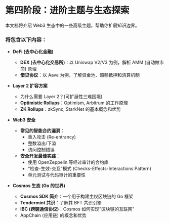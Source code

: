 # 第四阶段：进阶主题与生态探索

本文档将介绍 Web3 生态中的一些高级主题，帮助你扩展知识边界。

### 将包含以下内容：

- **DeFi (去中心化金融)**
  - **DEX (去中心化交易所)**：以 Uniswap V2/V3 为例，解析 AMM (自动做市商) 原理
  - **借贷协议**：以 Aave 为例，了解资金池、超额抵押和清算机制

- **Layer 2 扩容方案**
  - 为什么需要 Layer 2？(可扩展性三难困境)
  - **Optimistic Rollups**：Optimism, Arbitrum 的工作原理
  - **ZK Rollups**：zkSync, StarkNet 的基本概念和优势

- **Web3 安全**
  - **常见的智能合约漏洞**：
    - 重入攻击 (Re-entrancy)
    - 整数溢出/下溢
    - 访问控制错误
  - **安全开发最佳实践**：
    - 使用 OpenZeppelin 等经过审计的合约库
    - "检查-生效-交互"模式 (Checks-Effects-Interactions Pattern)
    - 单元测试与代码审计的重要性

- **Cosmos 生态 (Go 的世界)**
  - **Cosmos SDK 简介**：一个用于构建主权区块链的 Go 框架
  - **Tendermint 共识**：了解其 BFT 共识引擎
  - **IBC (跨链通信协议)**：Cosmos 如何实现"区块链的互联网"
  - AppChain (应用链) 的概念和优势 